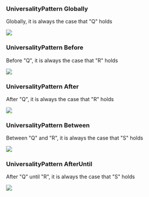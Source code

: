 ### UniversalityPattern Globally

Globally, it is always the case that "Q" holds

![](/img/patterns/UniversalityPattern_Globally.svg)
### UniversalityPattern Before

Before "Q", it is always the case that "R" holds

![](/img/patterns/UniversalityPattern_Before.svg)
### UniversalityPattern After

After "Q", it is always the case that "R" holds

![](/img/patterns/UniversalityPattern_After.svg)
### UniversalityPattern Between

Between "Q" and "R", it is always the case that "S" holds

![](/img/patterns/UniversalityPattern_Between.svg)
### UniversalityPattern AfterUntil

After "Q" until "R", it is always the case that "S" holds

![](/img/patterns/UniversalityPattern_AfterUntil.svg)
